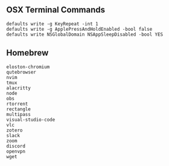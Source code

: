 ## OSX Terminal Commands
    defaults write -g KeyRepeat -int 1
    defaults write -g ApplePressAndHoldEnabled -bool false
    defaults write NSGlobalDomain NSAppSleepDisabled -bool YES
## Homebrew
    eloston-chromium
    qutebrowser
    nvim
    tmux
    alacritty
    node
    obs
    rtorrent
    rectangle
    multipass
    visual-studio-code
    vlc
    zotero
    slack
    zoom
    discord
    openvpn
    wget

